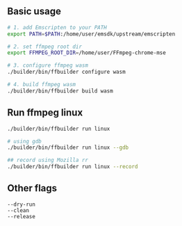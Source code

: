## Basic usage

```bash
# 1. add Emscripten to your PATH
export PATH=$PATH:/home/user/emsdk/upstream/emscripten

# 2. set ffmpeg root dir
export FFMPEG_ROOT_DIR=/home/user/FFmpeg-chrome-mse

# 3. configure ffmpeg wasm
./builder/bin/ffbuilder configure wasm

# 4. build ffmpeg wasm
./builder/bin/ffbuilder build wasm
```

## Run ffmpeg linux

```bash
./builder/bin/ffbuilder run linux

# using gdb
./builder/bin/ffbuilder run linux --gdb

## record using Mozilla rr
./builder/bin/ffbuilder run linux --record
```

## Other flags

```
--dry-run
--clean
--release
```